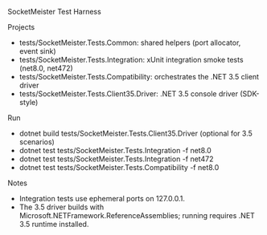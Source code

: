 SocketMeister Test Harness

Projects
- tests/SocketMeister.Tests.Common: shared helpers (port allocator, event sink)
- tests/SocketMeister.Tests.Integration: xUnit integration smoke tests (net8.0, net472)
- tests/SocketMeister.Tests.Compatibility: orchestrates the .NET 3.5 client driver
- tests/SocketMeister.Tests.Client35.Driver: .NET 3.5 console driver (SDK-style)

Run
- dotnet build tests/SocketMeister.Tests.Client35.Driver (optional for 3.5 scenarios)
- dotnet test tests/SocketMeister.Tests.Integration -f net8.0
- dotnet test tests/SocketMeister.Tests.Integration -f net472
- dotnet test tests/SocketMeister.Tests.Compatibility -f net8.0

Notes
- Integration tests use ephemeral ports on 127.0.0.1.
- The 3.5 driver builds with Microsoft.NETFramework.ReferenceAssemblies; running requires .NET 3.5 runtime installed.

